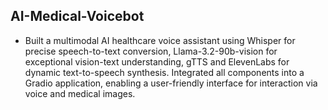 ## AI-Medical-Voicebot
- Built a multimodal AI healthcare voice assistant using Whisper for precise speech-to-text conversion, Llama-3.2-90b-vision for exceptional vision-text understanding, gTTS and ElevenLabs for dynamic text-to-speech synthesis. Integrated all components into a Gradio application, enabling a user-friendly interface for interaction via voice and medical images.
